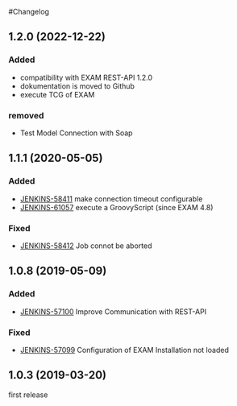 #Changelog

## 1.2.0 (2022-12-22)

### Added
* compatibility with EXAM REST-API 1.2.0
* dokumentation is moved to Github
* execute TCG of EXAM 

### removed
* Test Model Connection with Soap

## 1.1.1 (2020-05-05)

### Added
* [JENKINS-58411](https://issues.jenkins-ci.org/browse/JENKINS-58411) make connection timeout configurable
* [JENKINS-61057](https://issues.jenkins-ci.org/browse/JENKINS-61057) execute a GroovyScript (since EXAM 4.8)

### Fixed
* [JENKINS-58412](https://issues.jenkins-ci.org/browse/JENKINS-58412) Job connot be aborted

## 1.0.8 (2019-05-09)

### Added
 * [JENKINS-57100](https://issues.jenkins-ci.org/browse/JENKINS-57100) Improve Communication with REST-API
 
### Fixed
 * [JENKINS-57099](https://issues.jenkins-ci.org/browse/JENKINS-57099) Configuration of EXAM Installation not loaded

## 1.0.3 (2019-03-20)
first release